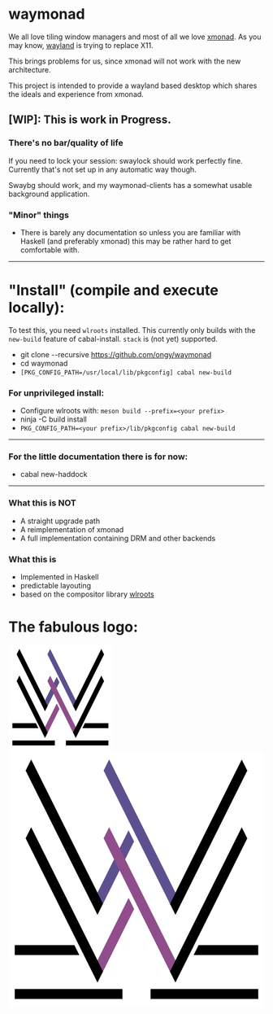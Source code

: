# waymonad

We all love tiling window managers and most of all we love [xmonad](https://github.com/xmonad/xmonad).
As you may know, [wayland](https://wayland.freedesktop.org/) is trying to replace X11.

This brings problems for us, since xmonad will not work with the new architecture.

This project is intended to provide a wayland based desktop which shares the ideals and experience from xmonad.

## [WIP]: This is work in Progress.
### There's no bar/quality of life

If you need to lock your session: swaylock should work perfectly fine.
Currently that's not set up in any automatic way though.

Swaybg should work, and my waymonad-clients has a somewhat usable background application.

### "Minor" things

* There is barely any documentation so unless you are familiar with Haskell (and preferably xmonad) this may be rather hard to get comfortable with.

-----
# "Install" (compile and execute locally):

To test this, you need `wlroots` installed.
This currently only builds with the `new-build` feature of cabal-install. `stack` is (not yet) supported.

 * git clone --recursive https://github.com/ongy/waymonad
 * cd waymonad
 * `[PKG_CONFIG_PATH=/usr/local/lib/pkgconfig] cabal new-build`
 
 ### For unprivileged install:
 * Configure wlroots with: `meson build --prefix=<your prefix>`
 * ninja -C build install
 * `PKG_CONFIG_PATH=<your prefix>/lib/pkgconfig cabal new-build`
 
 ---
### For the little documentation there is for now: 
 * cabal new-haddock

-----

### What this is NOT

* A straight upgrade path
* A reimplementation of xmonad
* A full implementation containing DRM and other backends

### What this is

* Implemented in Haskell
* predictable layouting
* based on the compositor library [wlroots](https://github.com/SirCmpwn/wlroots)


# The fabulous logo:

<img src="./assets/logo-heavy.svg">
<img src="./assets/logo-light.svg">
